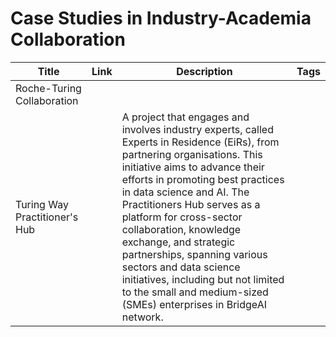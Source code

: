 # Case Studies in Industry-Academia Collaboration
|Title|Link|Description|Tags|
|----|----|----|---|
|Roche-Turing Collaboration||||
|Turing Way Practitioner's Hub||A project that engages and involves industry experts, called Experts in Residence (EiRs), from partnering organisations. This initiative aims to advance their efforts in promoting best practices in data science and AI. The Practitioners Hub serves as a platform for cross-sector collaboration, knowledge exchange, and strategic partnerships, spanning various sectors and data science initiatives, including but not limited to the small and medium-sized (SMEs) enterprises in BridgeAI network.||
